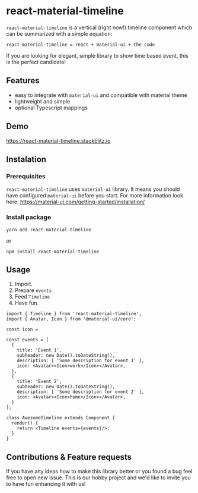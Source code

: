 # react-material-timeline

`react-material-timeline` is a vertical (right now!) timeline component which can be summarized with a simple equation:
```
react-material-timeline = react + material-ui + the code
```
If you are looking for elegant, simple library to show time based event, this is the perfect candidate!

## Features
* easy to integrate with `material-ui` and compatible with material theme
* lightweight and simple
* optional Typescript mappings

## Demo

https://react-material-timeline.stackblitz.io

## Instalation
### Prerequisites
`react-material-timeline` uses `material-ui` library.
It means you should have configured `material-ui` before you start.
For more information look here: https://material-ui.com/getting-started/installation/

### Install package
```
yarn add react-material-timeline
```
or
```
npm install react-material-timeline
```

## Usage
1. Import.
2. Prepare `events`
3. Feed `Timeline`
4. Have fun.

```
import { Timeline } from 'react-material-timeline';
import { Avatar, Icon } from '@material-ui/core';

const icon =

const events = [
  {
    title: 'Event 1',
    subheader: new Date().toDateString(),
    description: [ 'Some description for event 1' ],
    icon: <Avatar><Icon>work</Icon></Avatar>,
  },
  {
    title: 'Event 2',
    subheader: new Date().toDateString(),
    description: [ 'Some description for event 2' ],
    icon: <Avatar><Icon>home</Icon></Avatar>,
  }
];

class AwesomeTimeline extends Component {
  render() {
    return <Timeline events={events}/>;
  }
}
```

## Contributions & Feature requests
If you have any ideas how to make this library better or you found a bug feel free to open new issue.
This is our hobby project and we'd like to invite you to have fun enhancing it with us!

